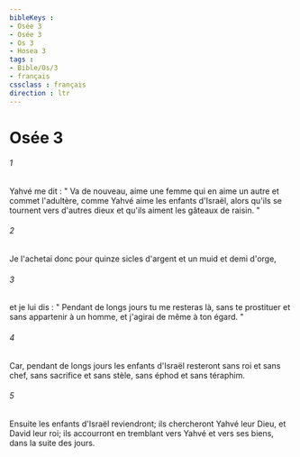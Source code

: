```yaml
---
bibleKeys : 
- Osée 3
- Osée 3
- Os 3
- Hosea 3
tags : 
- Bible/Os/3
- français
cssclass : français
direction : ltr
---
```


# Osée 3

###### 1
Yahvé me dit : " Va de nouveau, aime une femme qui en aime un autre et commet l'adultère, comme Yahvé aime les enfants d'Israël, alors qu'ils se tournent vers d'autres dieux et qu'ils aiment les gâteaux de raisin. " 
###### 2
Je l'achetai donc pour quinze sicles d'argent et un muid et demi d'orge, 
###### 3
et je lui dis : " Pendant de longs jours tu me resteras là, sans te prostituer et sans appartenir à un homme, et j'agirai de même à ton égard. " 
###### 4
Car, pendant de longs jours les enfants d'Israël resteront sans roi et sans chef, sans sacrifice et sans stèle, sans éphod et sans téraphim. 
###### 5
Ensuite les enfants d'Israël reviendront; ils chercheront Yahvé leur Dieu, et David leur roi; ils accourront en tremblant vers Yahvé et vers ses biens, dans la suite des jours. 
